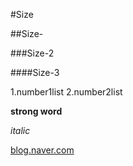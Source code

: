 #Size

##Size-

###Size-2

####Size-3

1.number1list
2.number2list

**strong word**

*italic*

[blog.naver.com](blog.naver.com)

[blog]: github.com
